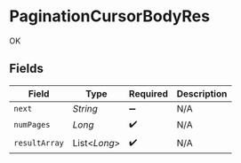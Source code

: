 # PaginationCursorBodyRes

OK


## Fields

| Field              | Type               | Required           | Description        |
| ------------------ | ------------------ | ------------------ | ------------------ |
| `next`             | *String*           | :heavy_minus_sign: | N/A                |
| `numPages`         | *Long*             | :heavy_check_mark: | N/A                |
| `resultArray`      | List<*Long*>       | :heavy_check_mark: | N/A                |